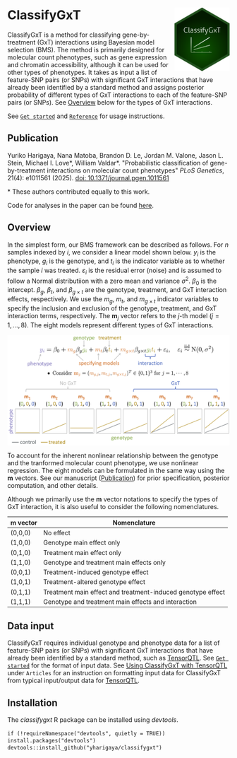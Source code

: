 # ClassifyGxT <img id="classifygxt_logo" alt="classifygxt logo" src="man/figures/classifygxt.png" align="right" width="125"/>

ClassifyGxT is a method for classifying gene-by-treatment (GxT) interactions using Bayesian model selection (BMS).
The method is primarily designed for molecular count phenotypes, such as gene expression and chromatin accessibility, although it can be used for other types of phenotypes.
It takes as input a list of feature-SNP pairs (or SNPs) with significant GxT interactions that have already been identified by a standard method and assigns posterior probability of different types of GxT interactions to each of the feature-SNP pairs (or SNPs).
See [Overview](https://yharigaya.github.io/classifygxt/#overview) below for the types of GxT interactions.

See [`Get started`](https://yharigaya.github.io/classifygxt/articles/classifygxt.html) and [`Reference`](https://yharigaya.github.io/classifygxt/reference/index.html) for usage instructions.

## Publication

Yuriko Harigaya, 
Nana Matoba,
Brandon D. Le,
Jordan M. Valone,
Jason L. Stein,
Michael I. Love\*,
William Valdar\*.
"Probabilistic classification of gene-by-treatment interactions on molecular count phenotypes"
*PLoS Genetics*, 21(4): e1011561 (2025).
[doi: 10.1371/journal.pgen.1011561](https://doi.org/10.1371/journal.pgen.1011561)

\* These authors contributed equally to this work.

Code for analyses in the paper can be found [here](https://github.com/yharigaya/classifygxt-paper).

## Overview

In the simplest form, our BMS framework can be described as follows. 
For $n$ samples indexed by $i$, we consider a linear model shown below. 
$y_i$ is the phenotype, $g_i$ is the genotype, and $t_i$ is the
indicator variable as to whether the sample $i$ was treated.
$\varepsilon_i$ is the residual error (noise) and is assumed to follow a Normal distributiion with a zero mean and variance $\sigma^2$.
$\beta_0$ is the intercept.
$\beta_g$, $\beta_t$, and $\beta_{g \times t}$ are the genotype, treatment, and GxT interaction effects, respectively.
We use the $m_g$, $m_t$, and $m_{g \times t}$ indicator variables to specify the inclusion and exclusion of the genotype, treatment, and GxT interaction terms, respectively.
The $\mathbf{m}_j$ vector refers to the $j$-th model ($j = 1, \dots, 8$).
The eight models represent different types of GxT interactions.

<center><img src="man/figures/bms.png" align="center" width="600"></center>

To account for the inherent nonlinear relationship between the genotype and the tranformed molecular count phenotype, we use nonlinear regression.
The eight models can be formulated in the same way using the $\mathbf{m}$ vectors.
See our manuscript ([Publication](https://yharigaya.github.io/classifygxt/#publication)) for prior specification, posterior computation, and other details.

Although we primarily use the $\mathbf{m}$ vector notations to specify the types of GxT interaction, it is also useful to consider the following nomenclatures. 

|$\mathbf{m}$ vector|Nomenclature|
|--|--|
|(0,0,0)|No effect|
|(1,0,0)|Genotype main effect only|
|(0,1,0)|Treatment main effect only|
|(1,1,0)|Genotype and treatment main effects only|
|(0,0,1)|Treatment-induced genotype effect|
|(1,0,1)|Treatment-altered genotype effect|
|(0,1,1)|Treatment main effect and treatment-induced genotype effect|
|(1,1,1)|Genotype and treatment main effects and interaction|

## Data input

ClassifyGxT requires individual genotype and phenotype data for a list of feature-SNP pairs (or SNPs) with significant GxT interactions that have already been identified by a standard method, such as [TensorQTL](https://github.com/broadinstitute/tensorqtl). See [`Get started`](https://yharigaya.github.io/classifygxt/articles/classifygxt.html) for the format of input data. See [Using ClassifyGxT with TensorQTL](https://yharigaya.github.io/classifygxt/articles/tensorqtl.html) under `Articles` for an instruction on formatting input data for ClassifyGxT from typical input/output data for [TensorQTL](https://github.com/broadinstitute/tensorqtl). 

## Installation

The *classifygxt* R package can be installed using *devtools*.

```
if (!requireNamespace("devtools", quietly = TRUE)) install.packages("devtools")
devtools::install_github("yharigaya/classifygxt")
```
